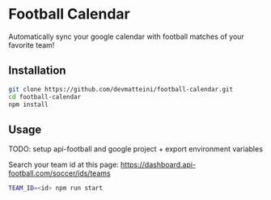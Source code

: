 # Football Calendar

Automatically sync your google calendar with football matches of your favorite team!

## Installation

```bash
git clone https://github.com/devmatteini/football-calendar.git
cd football-calendar
npm install
```

## Usage

TODO: setup api-football and google project + export environment variables

Search your team id at this page: https://dashboard.api-football.com/soccer/ids/teams

```bash
TEAM_ID=<id> npm run start
```
